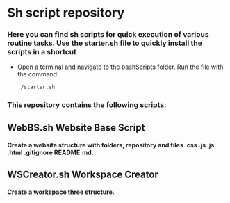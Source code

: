 # Sh script repository

### Here you can find sh scripts for quick execution of various routine tasks. Use the starter.sh file to quickly install the scripts in a shortcut
- Open a terminal and navigate to the bashScripts folder. Run the file with the command:
  ```bash
  ./starter.sh
     ```

### This repository contains the following scripts:
## WebBS.sh Website Base Script
#### Create a website structure with folders, repository and files .css .js .js .html .gitignore README.md.
## WSCreator.sh Workspace Creator
#### Create a workspace three structure.
